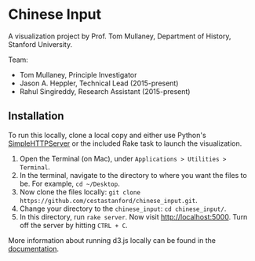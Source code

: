 # Chinese Input

A visualization project by Prof. Tom Mullaney, Department of History, 
Stanford University.

Team:

- Tom Mullaney, Principle Investigator
- Jason A. Heppler, Technical Lead (2015-present)
- Rahul Singireddy, Research Assistant (2015-present)

## Installation

To run this locally, clone a local copy and either use Python's 
[SimpleHTTPServer](https://docs.python.org/2/library/simplehttpserver.html) or the included Rake task to launch the visualization.

1. Open the Terminal (on Mac), under `Applications > Utilities > 
   Terminal`.
2. In the terminal, navigate to the directory to where you want the 
   files to be. For example, `cd ~/Desktop`.
3. Now clone the files locally: `git clone 
   https://github.com/cestastanford/chinese_input.git`.
4. Change your directory to the `chinese_input`: `cd chinese_input/`.
5. In this directory, run `rake server`. Now visit 
   [http://localhost:5000](http://localhost:5000). Turn off the server 
   by hitting `CTRL + C`. 

More information about running d3.js locally can be found in the 
[documentation](https://github.com/mbostock/d3/wiki#installing).
